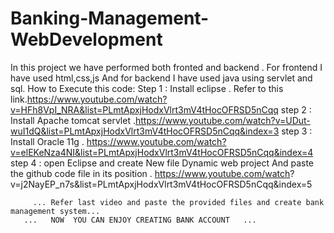 # Banking-Management-WebDevelopment
In this project we have performed both fronted and backend . For frontend I have used html,css,js And for backend I have used java using servlet and sql.
How to Execute this code:
Step 1 : Install eclipse . Refer to this link.https://www.youtube.com/watch?v=HFh8VpI_NRA&list=PLmtApxjHodxVlrt3mV4tHocOFRSD5nCqq
step 2 : Install Apache tomcat servlet  .https://www.youtube.com/watch?v=UDut-wuI1dQ&list=PLmtApxjHodxVlrt3mV4tHocOFRSD5nCqq&index=3
step 3 : Install Oracle 11g . https://www.youtube.com/watch?v=elEKeNza4NI&list=PLmtApxjHodxVlrt3mV4tHocOFRSD5nCqq&index=4
step 4 : open Eclipse and create New file Dynamic web project And paste the github code file in its position . https://www.youtube.com/watch?                                  v=j2NayEP_n7s&list=PLmtApxjHodxVlrt3mV4tHocOFRSD5nCqq&index=5




         ... Refer last video and paste the provided files and create bank management system...
       ...   NOW  YOU CAN ENJOY CREATING BANK ACCOUNT   ...
